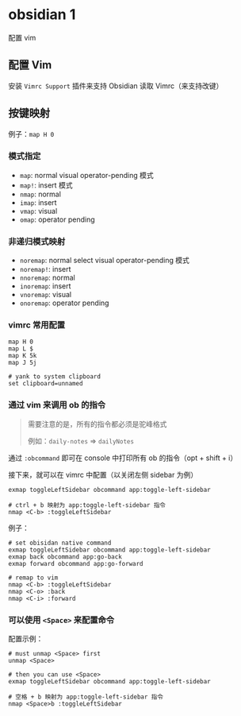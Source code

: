 # obsidian 1

配置 vim

## 配置 Vim

安装 `Vimrc Support` 插件来支持 Obsidian 读取 Vimrc（来支持改键）

## 按键映射

例子：`map H 0`

### 模式指定

- `map`: normal visual operator-pending 模式
- `map!`: insert 模式
- `nmap`: normal
- `imap`: insert
- `vmap`: visual
- `omap`: operator pending

### 非递归模式映射

- `noremap`: normal select visual operator-pending 模式
- `noremap!`: insert
- `nnoremap`: normal
- `inoremap`: insert
- `vnoremap`: visual
- `onoremap`: operator pending

### vimrc 常用配置

```
map H 0
map L $
map K 5k
map J 5j

# yank to system clipboard
set clipboard=unnamed
```

### 通过 vim 来调用 ob 的指令

> 需要注意的是，所有的指令都必须是驼峰格式
>
> 例如：`daily-notes` => `dailyNotes`

通过 `:obcommand` 即可在 console 中打印所有 ob 的指令（opt + shift + i）

接下来，就可以在 vimrc 中配置（以关闭左侧 sidebar 为例）

```
exmap toggleLeftSidebar obcommand app:toggle-left-sidebar

# ctrl + b 映射为 app:toggle-left-sidebar 指令
nmap <C-b> :toggleLeftSidebar
```

例子：

```
# set obisidan native command
exmap toggleLeftSidebar obcommand app:toggle-left-sidebar
exmap back obcommand app:go-back
exmap forward obcommand app:go-forward

# remap to vim
nmap <C-b> :toggleLeftSidebar
nmap <C-o> :back
nmap <C-i> :forward
```

### 可以使用 `<Space>` 来配置命令

配置示例：

```
# must unmap <Space> first
unmap <Space>

# then you can use <Space>
exmap toggleLeftSidebar obcommand app:toggle-left-sidebar

# 空格 + b 映射为 app:toggle-left-sidebar 指令
nmap <Space>b :toggleLeftSidebar
```
